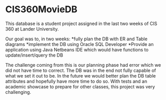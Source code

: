 # CIS360MovieDB
This database is a student project assigned in the last two weeks of CIS 360 at Lander University. 

Our goal was to, in two weeks: 
*fully plan the DB with ER and Table diagrams
*implement the DB using Oracle SQL Developer
*Provide an application using Java Netbeans IDE which would have functions to update/insert/query the DB

The challenge coming from this is our planning phase had error which we did not have time to correct. The DB was in the end not
fully capable of what we set it out to be. In the future we would better plan the DB table attributes and hopefully have
more time to do so. With tests and an academic showcase to prepare for other classes, this project was very challenging. 
